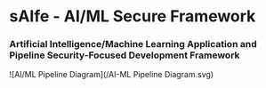 # sAIfe - AI/ML Secure Framework

### Artificial Intelligence/Machine Learning Application and Pipeline Security-Focused Development Framework

![AI/ML Pipeline Diagram](/AI-ML Pipeline Diagram.svg)
